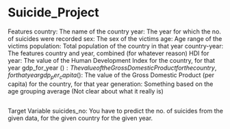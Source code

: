 # Suicide_Project
Features
country: The name of the country
year: The year for which the no. of suicides were recorded
sex: The sex of the victims
age: Age range of the victims
population: Total population of the country in that year
country-year: The features country and year, combined (for whatever reason)
HDI for year: The value of the Human Development Index for the country, for that year
gdp_for_year ($): The value of the Gross Domestic Product for the country, for that year
gdp_per_capita ($): The value of the Gross Domestic Product (per capita) for the country, for that year
generation: Something based on the age grouping average (Not clear about what it really is)
##
Target Variable
suicides_no: You have to predict the no. of suicides from the given data, for the given country for the given year.
